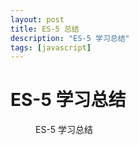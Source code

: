 ```yaml
---
layout: post
title: ES-5 总结
description: "ES-5 学习总结"
tags: [javascript]
---
```


# ES-5 学习总结

<figure>
	<img src="/images/ES%205.png" alt="">
	<figcaption>ES-5 学习总结</figcaption>
</figure>
